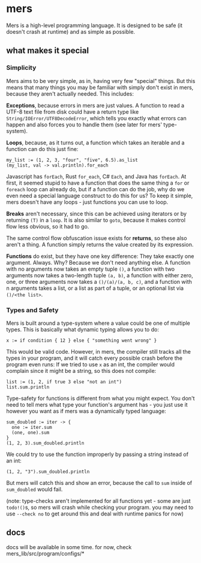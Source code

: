 # mers

Mers is a high-level programming language.
It is designed to be safe (it doesn't crash at runtime) and as simple as possible.

## what makes it special

### Simplicity

Mers aims to be very simple, as in, having very few "special" things.
But this means that many things you may be familiar with simply don't exist in mers,
because they aren't actually needed.
This includes:

**Exceptions**, because errors in mers are just values.
A function to read a UTF-8 text file from disk could have a return type like `String/IOError/UTF8DecodeError`,
which tells you exactly what errors can happen and also forces you to handle them (see later for mers' type-system).

**Loops**, because, as it turns out, a function which takes an iterable and a function can do this just fine:
```
my_list := (1, 2, 3, "four", "five", 6.5).as_list
(my_list, val -> val.println).for_each
```
Javascript has `forEach`, Rust `for_each`, C# `Each`, and Java has `forEach`.
At first, it seemed stupid to have a function that does the same thing a `for` or `foreach` loop can already do,
but if a function can do the job, why do we even need a special language construct to do this for us?
To keep it simple, mers doesn't have any loops - just functions you can use to loop.

**Breaks** aren't necessary, since this can be achieved using iterators or by returning `(T)` in a `loop`.
It is also similar to `goto`, because it makes control flow less obvious, so it had to go.

The same control flow obfuscation issue exists for **returns**, so these also aren't a thing.
A function simply returns the value created by its expression.

**Functions** do exist, but they have one key difference: They take exactly one argument. Always.
Why? Because we don't need anything else.
A function with no arguments now takes an empty tuple `()`,
a function with two arguments now takes a two-length tuple `(a, b)`,
a function with either zero, one, or three arguments now takes a `()/(a)/(a, b, c)`,
and a function with n arguments takes a list, or a list as part of a tuple, or an optional list via `()/<the list>`.

### Types and Safety

Mers is built around a type-system where a value could be one of multiple types.
This is basically what dynamic typing allows you to do:
```
x := if condition { 12 } else { "something went wrong" }
```
This would be valid code.
However, in mers, the compiler still tracks all the types in your program,
and it will catch every possible crash before the program even runs:
If we tried to use `x` as an int, the compiler would complain since it might be a string, so this does not compile:
```
list := (1, 2, if true 3 else "not an int")
list.sum.println
```

Type-safety for functions is different from what you might expect.
You don't need to tell mers what type your function's argument has - you just use it however you want as if mers was a dynamically typed language:
```
sum_doubled := iter -> {
  one := iter.sum
  (one, one).sum
}
(1, 2, 3).sum_doubled.println
```
We could try to use the function improperly by passing a string instead of an int:
```
(1, 2, "3").sum_doubled.println
```
But mers will catch this and show an error, because the call to `sum` inside of `sum_doubled` would fail.

(note: type-checks aren't implemented for all functions yet - some are just `todo!()`s, so mers will crash while checking your program. you may need to use `--check no` to get around this and deal with runtime panics for now)

## docs

docs will be available in some time. for now, check mers_lib/src/program/configs/*
